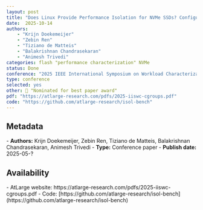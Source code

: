 ```yaml
---
layout: post
title: "Does Linux Provide Performance Isolation for NVMe SSDs? Configuring cgroups for I/O Control in the NVMe Era"
date:  2025-10-14
authors: 
    - "Krijn Doekemeijer"
    - "Zebin Ren" 
    - "Tiziano de Matteis"
    - "Balakrishnan Chandrasekaran"
    - "Animesh Trivedi" 
categories: flash "performance characterization" NVMe 
status: Done
conference: "2025 IEEE International Symposium on Workload Characterization (IISWC)"
type: conference
selected: yes
other: 🥉 "Nominated for best paper award" 
pdf: "https://atlarge-research.com/pdfs/2025-iiswc-cgroups.pdf"
code: "https://github.com/atlarge-research/isol-bench"
---
```


<h2>Metadata</h2>
- <b>Authors:</b> Krijn Doekemeijer, Zebin Ren, Tiziano de Matteis, Balakrishnan Chandrasekaran, Animesh Trivedi
- <b>Type:</b> Conference paper
- <b>Publish date:</b> 2025-05-?

<h2>Availability</h2>
- AtLarge website: https://atlarge-research.com/pdfs/2025-iiswc-cgroups.pdf
- Code: [https://github.com/atlarge-research/isol-bench](https://github.com/atlarge-research/isol-bench)
